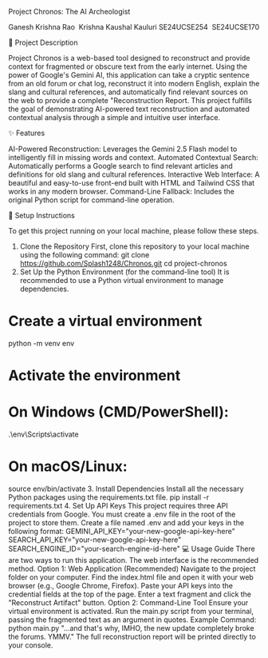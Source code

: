 Project Chronos: The AI Archeologist

Ganesh Krishna Rao 
Krishna Kaushal Kauluri
SE24UCSE254 
SE24UCSE170

📖 Project Description

Project Chronos is a web-based tool designed to reconstruct and provide context for fragmented or obscure text from the early internet. Using the power of Google's Gemini AI, this application can take a cryptic sentence from an old forum or chat log, reconstruct it into modern English, explain the slang and cultural references, and automatically find relevant sources on the web to provide a complete "Reconstruction Report.
This project fulfills the goal of demonstrating AI-powered text reconstruction and automated contextual analysis through a simple and intuitive user interface.

✨ Features

AI-Powered Reconstruction: Leverages the Gemini 2.5 Flash model to intelligently fill in missing words and context.
Automated Contextual Search: Automatically performs a Google search to find relevant articles and definitions for old slang and cultural references.
Interactive Web Interface: A beautiful and easy-to-use front-end built with HTML and Tailwind CSS that works in any modern browser.
Command-Line Fallback: Includes the original Python script for command-line operation.

🚀 Setup Instructions

To get this project running on your local machine, please follow these steps.
1. Clone the Repository
First, clone this repository to your local machine using the following command:
git clone <https://github.com/Splash1248/Chronos.git>
cd project-chronos
2. Set Up the Python Environment (for the command-line tool)
It is recommended to use a Python virtual environment to manage dependencies.
# Create a virtual environment
python -m venv env
# Activate the environment
# On Windows (CMD/PowerShell):
.\env\Scripts\activate
# On macOS/Linux:
source env/bin/activate
3. Install Dependencies
Install all the necessary Python packages using the requirements.txt file.
pip install -r requirements.txt
4. Set Up API Keys
This project requires three API credentials from Google. You must create a .env file in the root of the project to store them.
Create a file named .env and add your keys in the following format:
GEMINI_API_KEY="your-new-google-api-key-here"
SEARCH_API_KEY="your-new-google-api-key-here"
SEARCH_ENGINE_ID="your-search-engine-id-here"
💻 Usage Guide
There are two ways to run this application. The web interface is the recommended method.
Option 1: Web Application (Recommended)
Navigate to the project folder on your computer.
Find the index.html file and open it with your web browser (e.g., Google Chrome, Firefox).
Paste your API keys into the credential fields at the top of the page.
Enter a text fragment and click the "Reconstruct Artifact" button.
Option 2: Command-Line Tool
Ensure your virtual environment is activated.
Run the main.py script from your terminal, passing the fragmented text as an argument in quotes.
Example Command:
python main.py "...and that's why, IMHO, the new update completely broke the forums. YMMV."
The full reconstruction report will be printed directly to your console.